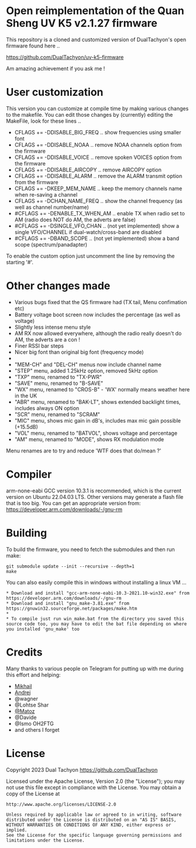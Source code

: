 # Open reimplementation of the Quan Sheng UV K5 v2.1.27 firmware

This repository is a cloned and customized version of DualTachyon's open firmware found here ..

https://github.com/DualTachyon/uv-k5-firmware

Am amazing achievement if you ask me !

# User customization

This version you can customize at compile time by making various changes to the makefile.
You can edit those changes by (currently) editing the MakeFile, look for these lines ..

*	CFLAGS  += -DDISABLE_BIG_FREQ     .. show frequencies using smaller font
*	CFLAGS  += -DDISABLE_NOAA         .. remove NOAA channels option from the firmware
*	CFLAGS  += -DDISABLE_VOICE        .. remove spoken VOICES option from the firmware
*	CFLAGS  += -DDISABLE_AIRCOPY      .. remove AIRCOPY option
*	CFLAGS  += -DDISABLE_ALARM        .. remove the ALARM transmit option from the firmware
*	CFLAGS  += -DKEEP_MEM_NAME        .. keep the memory channels name when re-saving a channel
*	CFLAGS  += -DCHAN_NAME_FREQ       .. show the channel frequency (as well as channel number/name)
*	#CFLAGS += -DENABLE_TX_WHEN_AM    .. enable TX when radio set to AM (radio does NOT do AM, the adverts are false)
*	#CFLAGS += -DSINGLE_VFO_CHAN      .. (not yet implemented) show a single VFO/CHANNEL if dual-watch/cross-band are disabled
*	#CFLAGS += -DBAND_SCOPE           .. (not yet implemented) show a band scope (spectrum/panadapter)

To enable the custom option just uncomment the line by removing the starting '#'.

# Other changes made

* Various bugs fixed that the QS firmware had (TX tail, Menu confimation etc)
* Battery voltage boot screen now includes the percentage (as well as voltage)
* Slightly less intense menu style
* AM RX now allowed everywhere, although the radio really doesn't do AM, the adverts are a con !
* Finer RSSI bar steps
* Nicer big font than original big font (frequency mode)
*
* "MEM-CH" and "DEL-CH" menus now include channel name
* "STEP" menu, added 1.25kHz option, removed 5kHz option
* "TXP" menu, renamed to "TX-PWR"
* "SAVE" menu, renamed to "B-SAVE"
* "WX" menu, renamed to "CROS-B" - 'WX' normally means weather here in the UK
* "ABR" menu, renamed to "BAK-LT", shows extended backlight times, includes always ON option
* "SCR" menu, renamed to "SCRAM"
* "MIC" menu, shows mic gain in dB's, includes max mic gain possible (+15.5dB)
* "VOL" menu, renamed to "BATVOL", shows voltage and percentage
* "AM" menu, renamed to "MODE", shows RX modulation mode

Menu renames are to try and reduce 'WTF does that do/mean ?'

# Compiler

arm-none-eabi GCC version 10.3.1 is recommended, which is the current version on Ubuntu 22.04.03 LTS.
Other versions may generate a flash file that is too big.
You can get an appropriate version from: https://developer.arm.com/downloads/-/gnu-rm

# Building

To build the firmware, you need to fetch the submodules and then run make:
```
git submodule update --init --recursive --depth=1
make
```

You can also easily compile this in windows without installing a linux VM ...

```
* Download and install "gcc-arm-none-eabi-10.3-2021.10-win32.exe" from https://developer.arm.com/downloads/-/gnu-rm
* Download and install "gnu_make-3.81.exe" from https://gnuwin32.sourceforge.net/packages/make.htm
*
* To compile just run win_make.bat from the directory you saved this source code too, you may have to edit the bat file depending on where you installed 'gnu_make' too
```

# Credits

Many thanks to various people on Telegram for putting up with me during this effort and helping:

* [Mikhail](https://github.com/fagci/)
* [Andrej](https://github.com/Tunas1337)
* @wagner
* @Lohtse Shar
* [@Matoz](https://github.com/spm81)
* @Davide
* @Ismo OH2FTG
* and others I forget

# License

Copyright 2023 Dual Tachyon
https://github.com/DualTachyon

Licensed under the Apache License, Version 2.0 (the "License");
you may not use this file except in compliance with the License.
You may obtain a copy of the License at

    http://www.apache.org/licenses/LICENSE-2.0

    Unless required by applicable law or agreed to in writing, software
    distributed under the License is distributed on an "AS IS" BASIS,
    WITHOUT WARRANTIES OR CONDITIONS OF ANY KIND, either express or implied.
    See the License for the specific language governing permissions and
    limitations under the License.


